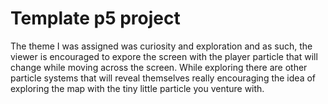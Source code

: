 # Template p5 project

The theme I was assigned was curiosity and exploration and as such, the viewer is encouraged to expore the screen with the player particle that will change while moving across the screen. While exploring there are other particle systems that will reveal themselves really encouraging the idea of exploring the map with the tiny little particle you venture with. 
